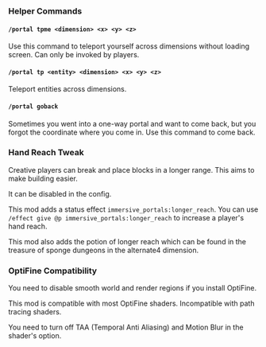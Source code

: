 ### Helper Commands
#### `/portal tpme <dimension> <x> <y> <z>`

Use this command to teleport yourself across dimensions without loading screen. Can only be invoked by players.

#### `/portal tp <entity> <dimension> <x> <y> <z>`

Teleport entities across dimensions.

#### `/portal goback`

Sometimes you went into a one-way portal and want to come back, but you forgot the coordinate where you come in. Use this command to come back.

### Hand Reach Tweak
Creative players can break and place blocks in a longer range. This aims to make building easier.

It can be disabled in the config.

This mod adds a status effect `immersive_portals:longer_reach`.
You can use `/effect give @p immersive_portals:longer_reach` to increase a player's hand reach.

This mod also adds the potion of longer reach which can be found in the treasure of sponge dungeons in the alternate4 dimension.

### OptiFine Compatibility
You need to disable smooth world and render regions if you install OptiFine.


This mod is compatible with most OptiFine shaders. Incompatible with path tracing shaders.

You need to turn off TAA (Temporal Anti Aliasing) and Motion Blur in the shader's option.
